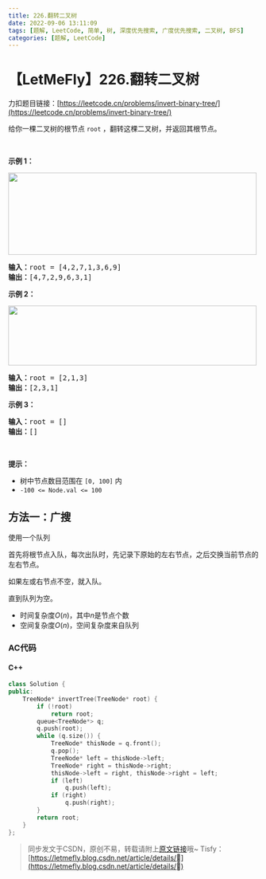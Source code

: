 ```yaml
---
title: 226.翻转二叉树
date: 2022-09-06 13:11:09
tags: [题解, LeetCode, 简单, 树, 深度优先搜索, 广度优先搜索, 二叉树, BFS]
categories: [题解, LeetCode]
---
```


# 【LetMeFly】226.翻转二叉树

力扣题目链接：[https://leetcode.cn/problems/invert-binary-tree/](https://leetcode.cn/problems/invert-binary-tree/)

<p>给你一棵二叉树的根节点 <code>root</code> ，翻转这棵二叉树，并返回其根节点。</p>

<p>&nbsp;</p>

<p><strong>示例 1：</strong></p>

<p><img alt="" src="https://assets.leetcode.com/uploads/2021/03/14/invert1-tree.jpg" style="height: 165px; width: 500px;" /></p>

<pre>
<strong>输入：</strong>root = [4,2,7,1,3,6,9]
<strong>输出：</strong>[4,7,2,9,6,3,1]
</pre>

<p><strong>示例 2：</strong></p>

<p><img alt="" src="https://assets.leetcode.com/uploads/2021/03/14/invert2-tree.jpg" style="width: 500px; height: 120px;" /></p>

<pre>
<strong>输入：</strong>root = [2,1,3]
<strong>输出：</strong>[2,3,1]
</pre>

<p><strong>示例 3：</strong></p>

<pre>
<strong>输入：</strong>root = []
<strong>输出：</strong>[]
</pre>

<p>&nbsp;</p>

<p><strong>提示：</strong></p>

<ul>
	<li>树中节点数目范围在 <code>[0, 100]</code> 内</li>
	<li><code>-100 &lt;= Node.val &lt;= 100</code></li>
</ul>


    
## 方法一：广搜

使用一个队列

首先将根节点入队，每次出队时，先记录下原始的左右节点，之后交换当前节点的左右节点。

如果左或右节点不空，就入队。

直到队列为空。

+ 时间复杂度$O(n)$，其中$n$是节点个数
+ 空间复杂度$O(n)$，空间复杂度来自队列

### AC代码

#### C++

```cpp
class Solution {
public:
    TreeNode* invertTree(TreeNode* root) {
        if (!root)
            return root;
        queue<TreeNode*> q;
        q.push(root);
        while (q.size()) {
            TreeNode* thisNode = q.front();
            q.pop();
            TreeNode* left = thisNode->left;
            TreeNode* right = thisNode->right;
            thisNode->left = right, thisNode->right = left;
            if (left)
                q.push(left);
            if (right)
                q.push(right);
        }
        return root;
    }
};
```

> 同步发文于CSDN，原创不易，转载请附上[原文链接](https://blog.letmefly.xyz/2022/09/06/LeetCode%200226.%E7%BF%BB%E8%BD%AC%E4%BA%8C%E5%8F%89%E6%A0%91/)哦~
> Tisfy：[https://letmefly.blog.csdn.net/article/details/](https://letmefly.blog.csdn.net/article/details/)
